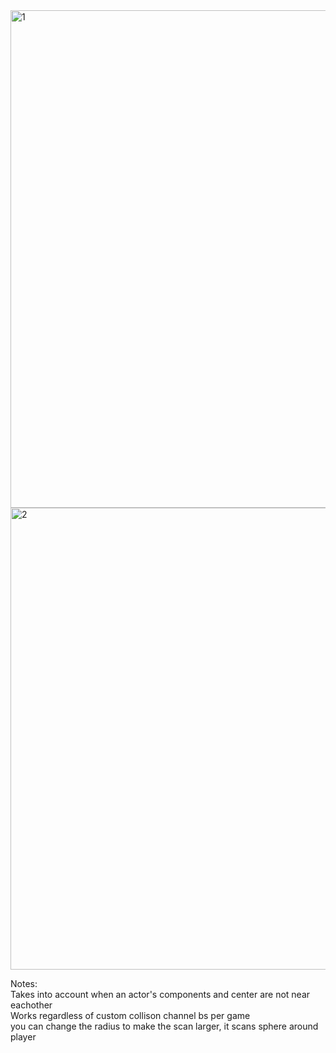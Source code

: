 <img width="1806" height="796" alt="1" src="https://github.com/user-attachments/assets/82ea7cb0-0cc8-4e26-b362-177cf75dd042" />
<img width="1771" height="739" alt="2" src="https://github.com/user-attachments/assets/13b18ccf-22fd-4056-8941-b061ab34ca12" />

Notes:\
Takes into account when an actor's components and center are not near eachother \
Works regardless of custom collison channel bs per game \
you can change the radius to make the scan larger, it scans sphere around player
